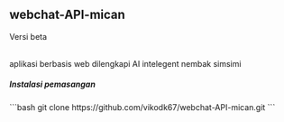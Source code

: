 <h2>webchat-API-mican</h2>
<p>Versi beta</p><br>
aplikasi berbasis web dilengkapi AI intelegent nembak simsimi
<h5>Instalasi pemasangan</h5>
```bash
git clone https://github.com/vikodk67/webchat-API-mican.git
```
